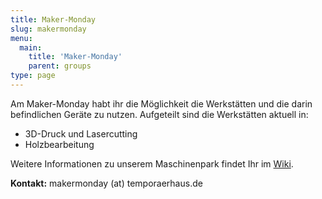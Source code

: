 ```yaml
---
title: Maker-Monday
slug: makermonday
menu: 
  main:
    title: 'Maker-Monday'
    parent: groups
type: page
---
```


Am Maker-Monday habt ihr die Möglichkeit die Werkstätten und die darin befindlichen Geräte zu nutzen. Aufgeteilt sind die Werkstätten aktuell in:
* 3D-Druck und Lasercutting
* Holzbearbeitung

Weitere Informationen zu unserem Maschinenpark findet Ihr im [Wiki](https://wiki.temporaerhaus.de).

**Kontakt:** makermonday (at) temporaerhaus.de
